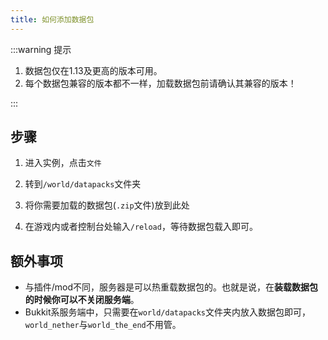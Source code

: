 ```yaml
---
title: 如何添加数据包
---
```


:::warning 提示

1. 数据包仅在1.13及更高的版本可用。
2. 每个数据包兼容的版本都不一样，加载数据包前请确认其兼容的版本！

:::

## 步骤

1. 进入实例，点击`文件`

2. 转到`/world/datapacks`文件夹

3. 将你需要加载的数据包(`.zip`文件)放到此处

4. 在游戏内或者控制台处输入`/reload`，等待数据包载入即可。

## 额外事项

- 与插件/mod不同，服务器是可以热重载数据包的。也就是说，在**装载数据包的时候你可以不关闭服务端**。
- Bukkit系服务端中，只需要在`world/datapacks`文件夹内放入数据包即可，`world_nether`与`world_the_end`不用管。
